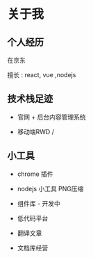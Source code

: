 # 关于我

## 个人经历

在京东

擅长 : react, vue ,nodejs

## 技术栈足迹

* 官网 + 后台内容管理系统

* 移动端RWD /

## 小工具

* chrome 插件

* nodejs 小工具 PNG压缩

* 组件库 - 开发中

* 低代码平台

* 翻译文章

* 文档库经营